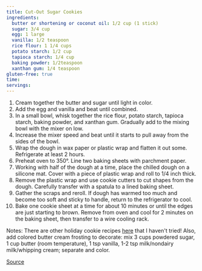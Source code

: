 ```yaml
---
title: Cut-Out Sugar Cookies
ingredients:
  butter or shortening or coconut oil: 1/2 cup (1 stick)
  sugar: 3/4 cup
  egg: 1 large
  vanilla: 1/2 teaspoon
  rice flour: 1 1/4 cups
  potato starch: 1/2 cup
  tapioca starch: 1/4 cup
  baking powder: 1/2teaspoon
  xanthan gum: 1/4 teaspoon
gluten-free: true
time:
servings:
---
```


1. Cream together the butter and sugar until light in color.
2. Add the egg and vanilla and beat until combined.
3. In a small bowl, whisk together the rice flour, potato starch, tapioca starch, baking powder, and xanthan gum. Gradually add to the mixing bowl with the mixer on low.
4. Increase the mixer speed and beat until it starts to pull away from the sides of the bowl.
5. Wrap the dough in wax paper or plastic wrap and flatten it out some. Refrigerate at least 2 hours.
6. Preheat oven to 350°. Line two baking sheets with parchment paper.
7. Working with half of the dough at a time, place the chilled dough on a silicone mat. Cover with a piece of plastic wrap and roll to 1/4 inch thick.
8. Remove the plastic wrap and use cookie cutters to cut shapes from the dough. Carefully transfer with a spatula to a lined baking sheet.
9. Gather the scraps and reroll. If dough has warmed too much and become too soft and sticky to handle, return to the refrigerator to cool.
10. Bake one cookie sheet at a time for about 10 minutes or until the edges are just starting to brown. Remove from oven and cool for 2 minutes on the baking sheet, then transfer to a wire cooling rack.

Notes: There are other holiday cookie recipes [here](http://glutenfreehomemaker.com/gluten-free-christmas-recipes-2/) that I haven't tried! Also, 
add colored butter cream frosting to decorate: mix 3 cups powdered sugar, 1 cup butter (room temperature), 1 tsp vanilla, 1-2 tsp milk/nondairy milk/whipping cream; separate and color.

[Source](http://glutenfreehomemaker.com/sugar-cookies-cut-out/)
